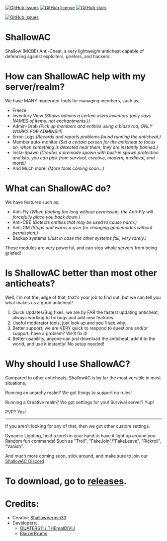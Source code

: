 <a href="https://github.com/ShallowVermin33/ShallowAC/issues"><img alt="GitHub issues" src="https://img.shields.io/github/issues/ShallowVermin33/ShallowAC?style=for-the-badge"></a>
<a href="https://github.com/ShallowVermin33/ShallowAC"><img alt="GitHub license" src="https://img.shields.io/github/license/ShallowVermin33/ShallowAC?style=for-the-badge"></a>
<a href="https://github.com/ShallowVermin33/ShallowAC/stargazers"><img alt="GitHub stars" src="https://img.shields.io/github/stars/ShallowVermin33/ShallowAC?style=for-the-badge"></a>

<a href="https://github.com/ShallowVermin33/ShallowAC/releases/latest"><img alt="GitHub issues" src="https://img.shields.io/github/downloads/ShallowVermin33/ShallowAC/total?style=for-the-badge"></a>
# ShallowAC
Shallow (MCBE) Anti-Cheat, a very lightweight anticheat capable of defending against exploiters, griefers, and hackers. 

# How can ShallowAC help with my server/realm?
We have MANY moderator tools for managing members, such as;
   - Freeze
   - Inventory View *(Shows admins a certain users inventory (only says NAMES of items, not enchantments.))*
   - Admin-Grab *(Pick up members and entities using a blaze rod, ONLY WORKS FOR ADMINS!!!)*
   - Error-Logs *(Records and reports problems found running the anticheat.)*
   - Member auto-monitor *(Set a certain person for the anticheat to focus on, when something is detected near them, they are instantly banned.)*
   - Insta-Spawn *(Creates a premade spawn with built-in spawn protection and kits, you can pick from survival, creative, modern, medieval, and more!)*
   - And Much more! *(More tools coming soon...)*

# What can ShallowAC do?
We have features such as;
   - Anti-Fly *(When floating too long without permission, the Anti-Fly will forcefully place you back down.)*
   - Anti-CBE *(Detects entities that may be used to cause harm.)*
   - Anti-GM *(Stops and warns a user for changing gamemodes without permission.)*
   - Backup systems *(Just in case the other systems fail, very rarely.)*

These modules are very powerful, and can stop whole servers from being griefed!

# Is ShallowAC better than most other anticheats?
Well, I'm not the judge of that, that's your job to find out, but we can tell you what makes us a good anticheat!
   1. Quick Updates/Bug fixes, we are by FAR the fastest updating anticheat, always working to fix bugs and add new features.
   2. Useful moderator tools, just look up and you'll see why.
   3. Better support, we are VERY quick to respond to questions and/or support, have a problem? We'll fix it!
   4. Better usabililty, anyone can just download the anticheat, add it to the world, and use it instantly! No setup needed!

# Why should I use ShallowAC?
Compared to other anticheats, ShallowAC is by far the most versitile in most situations,

Running an anarchy realm? We got things to support no rules!

Running a Creative realm? We got settings for you!
Survival server? Yup!

PVP? Yes!
- - - - - - - - -
If you aren't looking for any of that, then we got other custom settings.

Dynamic Lighting, hold a torch in your hand to have it light up around you.
Random fun commands! Such as "Troll", "FakeJoin"/"FakeLeave", "Rickroll", "Vanish".

And much more coming soon, stick around, and make sure to join our [ShallowAC Discord](https://dsc.gg/ShallowAC)
# To download, go to [releases](https://github.com/ShallowVermin33/ShallowAC/releases/).

# Credits:

* Creator: [ShallowVermin33](https://github.com/ShallowVermin33)
* Developers:
   * [QUATERS11 / THErealDIVIJ](https://github.com/QUATERS11)
   * [BlaizerBrumo](https://github.com/BlaizerBrumo)

